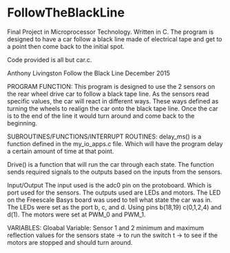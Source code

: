 # FollowTheBlackLine
Final Project in Microprocessor Technology. Written in C. The program is designed to have a car follow a black line made of electrical tape and get to a point then come back to the initial spot.

Code provided is all but car.c.

Anthony Livingston    Follow the Black Line    December 2015

PROGRAM FUNCTION: 
  This program is designed to use the 2 sensors on the rear wheel drive car to follow a black tape line.
As the sensors read specific values, the car will react in different ways. These 
ways defined as turning the wheels to realign the car onto the black tape line.
Once the car is to the end of the line it would turn around and come back to the beginning.

SUBROUTINES/FUNCTIONS/INTERRUPT ROUTINES: 
  delay_ms() is a function defined in the my_io_apps.c file. Which will have the program
  delay a certain amount of time at that point.

  Drive() is a function that will run the car through each state. The function sends required signals to the outputs
  based on the inputs from the sensors. 

Input/Output
  The input used is the adc0 pin on the protoboard. Which is port used for the sensors.
  The outputs used are LEDs and motors. The LED on the Freescale Basys board was used to tell 
  what state the car was in. The LEDs were set as the port b, c, and d. Using pins b(18,19)
  c(0,1,2,4) and d(1). The motors were set at PWM_0 and PWM_1. 

VARIABLES:
  Gloabal Variable:
    Sensor 1 and 2
    minimum and maximum reflection values for the sensors
    state -> to run the switch
    t -> to see if the motors are stopped and should turn around.
